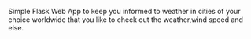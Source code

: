 Simple Flask Web App to keep you informed to weather in cities of your choice worldwide that you like to check out the weather,wind speed and else.
